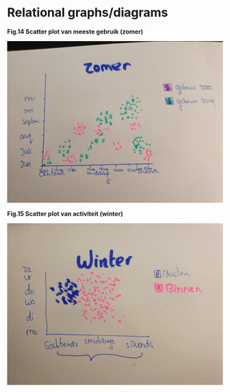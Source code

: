 # Relational graphs/diagrams

**Fig.14 Scatter plot van meeste gebruik \(zomer\)**

![](../.gitbook/assets/whatsapp-image-2020-09-17-at-23.39.09-1-.jpeg)

**Fig.15 Scatter plot van activiteit \(winter\)**

![](../.gitbook/assets/whatsapp-image-2020-09-17-at-23.39.09-2-.jpeg)



